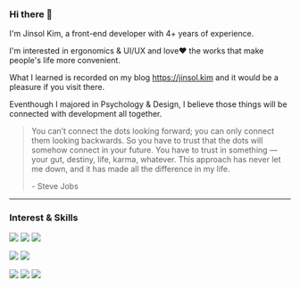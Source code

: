 ### Hi there 👋

I'm Jinsol Kim, a front-end developer with 4+ years of experience.

I'm interested in ergonomics & UI/UX and love❤️ the works that make people's life more convenient.

What I learned is recorded on my blog https://jinsol.kim and it would be a pleasure if you visit there.

Eventhough I majored in Psychology & Design, I believe those things will be connected with development all together.

> You can’t connect the dots looking forward; you can only connect them looking backwards. So you have to trust that the dots will somehow connect in your future. You have to trust in something — your gut, destiny, life, karma, whatever. This approach has never let me down, and it has made all the difference in my life.
>
>\- Steve Jobs
>
---
### Interest & Skills
[<img src="https://img.shields.io/badge/TypeScript-language-007ACC?logo=typescript" />](https://www.typescriptlang.org)
[<img src="https://img.shields.io/badge/Javascript-language-F7DF1E?logo=javascript" />](https://developer.mozilla.org/ko/docs/Web/JavaScript)
[<img src="https://img.shields.io/badge/Swift-language-F05138?logo=swift" />](https://www.swift.org/)

[<img src="https://img.shields.io/badge/React-Web%20%26%20Mobile-61DAFB?logo=react" />](https://reactjs.org)
[<img src="https://img.shields.io/badge/%F0%9F%92%85%20styled--components%26emotion-style-DB7093" />](https://styled-components.com/)

[<img src="https://img.shields.io/badge/Jira-communication-0052CC?logo=jira" />](https://www.atlassian.com/ko/software/jira)
[<img src="https://img.shields.io/badge/Confluence-communication-172B4D?logo=confluence" />](https://www.atlassian.com/ko/software/confluence)
[<img src="https://img.shields.io/badge/Notion-communication-000000?logo=notion" />](https://www.notion.so)
